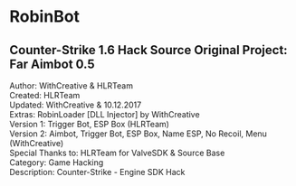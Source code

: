 # RobinBot
Counter-Strike 1.6 Hack Source
Original Project: Far Aimbot 0.5
--------------------------------
Author: WithCreative & HLRTeam<br>
Created: HLRTeam<br>
Updated: WithCreative & 10.12.2017<br>
Extras: RobinLoader [DLL Injector] by WithCreative<br>
Version 1: Trigger Bot, ESP Box (HLRTeam)<br>
Version 2: Aimbot, Trigger Bot, ESP Box, Name ESP, No Recoil, Menu (WithCreative)<br>
Special Thanks to: HLRTeam for ValveSDK & Source Base<br>
Category: Game Hacking<br>
Description: Counter-Strike - Engine SDK Hack
